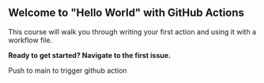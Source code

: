 ## Welcome to "Hello World" with GitHub Actions

This course will walk you through writing your first action and using it with a workflow file. 

**Ready to get started? Navigate to the first issue.**

Push to main to trigger github action
